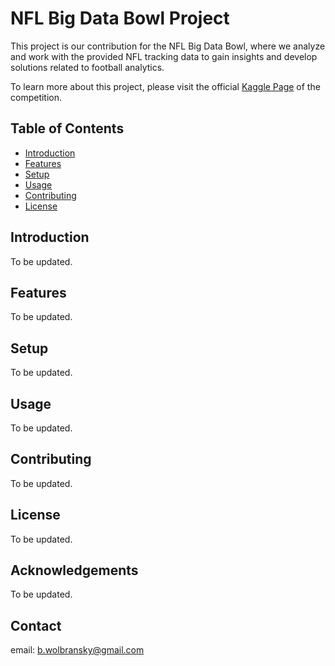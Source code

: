 # NFL Big Data Bowl Project

This project is our contribution for the NFL Big Data Bowl, where we analyze and work with the provided NFL tracking data to gain insights and develop solutions related to football analytics.

To learn more about this project, please visit the official [Kaggle Page](https://www.kaggle.com/competitions/nfl-big-data-bowl-2024/data) of the competition.
 
## Table of Contents

- [Introduction](#introduction)
- [Features](#features)
- [Setup](#setup)
- [Usage](#usage)
- [Contributing](#contributing)
- [License](#license)

## Introduction

To be updated.

## Features

To be updated.

## Setup

To be updated.

## Usage

To be updated.

## Contributing

To be updated.

## License

To be updated.

## Acknowledgements

To be updated.

## Contact

email: b.wolbransky@gmail.com
